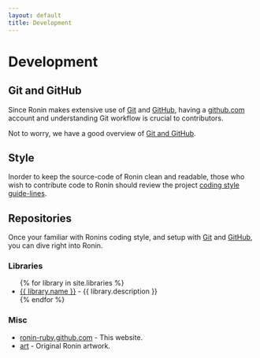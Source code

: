 ```yaml
---
layout: default
title: Development
---
```


# Development

## Git and GitHub

Since Ronin makes extensive use of [Git](http://git-scm.com/) and
[GitHub](http://github.com/), having a [github.com](https://github.com/login)
account and understanding Git workflow is crucial to contributors.

Not to worry, we have a good overview of
[Git and GitHub](git_and_github.html).

## Style

Inorder to keep the source-code of Ronin clean and readable,
those who wish to contribute code to Ronin should review the project
[coding style guide-lines](style.html).


## Repositories

Once your familiar with Ronins coding style, and setup with
[Git](http://git-scm.com/) and [GitHub](http://www.github.com/),
you can dive right into Ronin.

### Libraries

<ul>
{% for library in site.libraries %}
  <li>
    <a href="http://github.com/ronin-ruby/{{ library.slug }}/">{{ library.name }}</a> -
    {{ library.description }}
  </li>
{% endfor %}
</ul>

### Misc

* [ronin-ruby.github.com](http://github.com/ronin-ruby/ronin-ruby.github.com) -
  This website.
* [art](http://github.com/ronin-ruby/art) - Original Ronin artwork.
